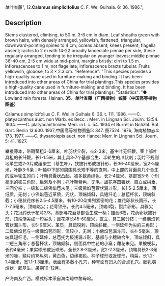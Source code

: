 单叶省藤",
12.**Calamus simplicifolius** C. F. Wei Guihaia. 6: 36. 1986.",

## Description
Stems clustered, climbing, to 50 m, 3-6 cm in diam. Leaf sheaths green with brown hairs, with densely arranged, yellowish, flattened, triangular, downward-pointing spines to 4 cm; ocreas absent; knees present; flagella absent; rachis to 2 m with 14-22 broadly lanceolate pinnae per side, these regularly arranged, tending to be irregular on younger leaves; middle pinnae 36-40 cm, 2-5 cm wide at mid-point, margins bristly; cirri to 1.5 m. Inflorescences to 1 m, not flagellate; inflorescence bracts tubular. Fruits yellowish, globose, to 3 × 2.3 cm.
  "Reference": "This species provides a high-quality cane used in furniture-making and binding. It has been introduced into other areas of China for trial plantings.This species provides a high-quality cane used in furniture-making and binding. It has been introduced into other areas of China for trial plantings.
  "Statistics": "● Lowland rain forests. Hainan.
**35．单叶省藤（广西植物）省藤（中国高等植物图鉴）**

Calamus simplicifolius C. F. Wei in Guihaia 6: 36. t. 111. 1986. ——C. platyacanthus auct. non Warb. ex Becc. : Merr. in Lingnan Sci. Journ. 13:54. 1934. ——C. platyacanthoides Merr. in l. c. 54. 1934 et Burret in Notizbl. Bot. Gart. Berlin 13:600. 1937;中国高等植物图鉴5: 347. 图7524. 1976; 海南植物志4: 173. 1977. ——C. thysanolepis auct. non Hance: Merr. in Lingnan Sci. Journ. 5: 41. 1927.

攀援藤本，带鞘茎粗3-6厘米。叶羽状全裂，长2-3米，基生叶无纤鞭，茎上部叶具粗的长纤鞭，长1-1.5米，其上具3-7个基部合生、半轮生的爪状刺；羽片不规则地单生或2-3片成组聚生（基生叶），狭披针形或披针形，长36-40厘米，宽2-5厘米，叶脉3-5条；叶轴中下部的周围具长短不等的直刺，中上部的背面具几个合生的或半轮生的爪；叶鞘具囊状凸起，被多数黄绿色、长2-4厘米、基部宽5-8（-9）毫米的狭三角形、扁刺及小刺；托叶鞘紫色，无毛。雄花序圆锥状，直立或拱垂，三回分枝；一级和二级佛焰苞未见；三级佛焰苞管状漏斗形，长1.5-2.5厘米，薄纸质，无刺；小佛焰苞近革质，兜状，顶端倾斜，具短纤毛；总苞杯状，顶端斜截；小穗状花序长2.5-4.5厘米，有10-20朵排列紧密的花；雄花卵状长圆形，长7-7.5毫米，顶端略尖；花萼钟形，长约4.5毫米，顶端3裂，裂片卵形，具骤尖头；花冠约长于花萼2/3，基部与花丝基部合生成一柄；雄蕊6枚，花药卵状披针形，顶端渐尖成一短尖头；雌花序长45-60厘米，直立，具二回分枝；一级佛焰苞管状漏斗形，长5-9厘米，革质，具疏锐刺，顶端斜截，一侧延伸为尖的三角形；二级佛焰苞与一级佛焰苞同形，但较小，无刺；小佛焰苞漏斗形，长4-5毫米，顶端具短纤毛，一侧延伸，总苞托为极浅漏斗形，基部与小穗轴合生，顶端倾斜，具二短三角形；总苞杯状，顶端倾斜，侧面具中性花的小窠；雌花未见。果被梗状，长约4毫米；果实球形或近球形，全长2.8-3厘米，宽2-2.3厘米，顶端具长2-3毫米的喙，鳞片约18纵列，黄白色，边缘褐色。种子球形或近球形，稍扁，长1.2-1.4厘米，宽1.1-1.3厘米，表面有多数小孔穴，种脊面有凹入的合点孔穴，胚乳嚼烂状，胚基生。果期10-12月。

产海南及广西。模式标本采自海南琼中黎母岭。
